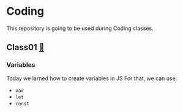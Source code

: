 # Coding
This repository is going to be used during Coding classes.

## Class01 [:link:](/Aula01/Aula01.md) 

### Variables

Today we larned how to create variables in JS
For that, we can use:

- `var`
- `let`
- `const`


